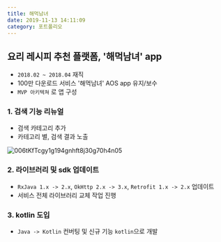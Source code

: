 ```yaml
---
title: 해먹남녀
date: 2019-11-13 14:11:09
category: 포트폴리오
---
```


## 요리 레시피 추천 플랫폼, '해먹남녀' app

- `2018.02 ~ 2018.04` 재직
- 100만 다운로드 서비스 '해먹남녀' AOS app 유지/보수
- `MVP 아키텍쳐` 로 앱 구성

### 1. 검색 기능 리뉴얼

- 검색 카테고리 추가
- 카테고리 별, 검색 결과 노출

![006tKfTcgy1g194gnhft8j30g70h4n05](https://tva1.sinaimg.cn/large/006y8mN6gy1g85rf0x9ddj30g70h4wgk.jpg)

### 2. 라이브러리 및 sdk 업데이트

- `RxJava 1.x -> 2.x`, `OkHttp 2.x -> 3.x`, `Retrofit 1.x -> 2.x` 업데이트
- 서비스 전체 라이브러리 교체 작업 진행

### 3. kotlin 도입

- `Java -> Kotlin` 컨버팅 및 신규 기능 `kotlin`으로 개발

